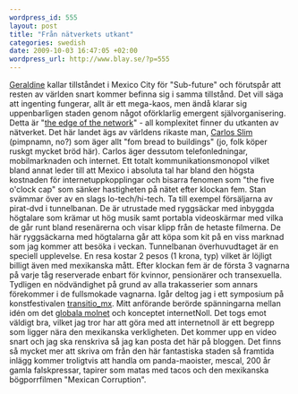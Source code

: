 ```yaml
--- 
wordpress_id: 555 
layout: post
title: "Från nätverkets utkant" 
categories: swedish 
date: 2009-10-03 16:47:05 +02:00 
wordpress_url: http://www.blay.se/?p=555 
---
```


[Geraldine](http://twitter.com/misspirata) kallar tillståndet i Mexico City för "Sub-future" och förutspår att resten av världen snart kommer befinna sig i samma tillstånd. Det vill säga att ingenting fungerar, allt är ett mega-kaos, men ändå klarar sig uppenbarligen staden genom något oförklarlig emergent självorganisering. Detta är "[the edge of the network](http://www.worldofends.com)" - all komplexitet finner du utkanten av nätverket. Det här landet ägs av världens rikaste man, [Carlos Slim](http://www.e24.se/lifestyle/riktliv/artikel_44829.e24) (pimpnamn, no?) som äger allt "fom bread to buildings" (jo, folk köper ruskgt mycket bröd här). Carlos äger dessutom telefonledningar, mobilmarknaden och internet. Ett totalt kommunikationsmonopol vilket bland annat leder till att Mexico i absoluta tal har bland den högsta kostnaden för internetuppkopplingar och bisarra fenomen som "the five o'clock cap" som sänker hastigheten på nätet efter klockan fem. Stan svämmar över av en slags lo-tech/hi-tech. Ta till exempel försäljarna av pirat-dvd i tunnelbanan. De är utrustade med ryggsäckar med inbyggda högtalare som krämar ut hög musik samt portabla videoskärmar med vilka de går runt bland resenärerna och visar klipp från de hetaste filmerna. De här ryggsäckarna med högtalarna går att köpa som kit på en viss marknad som jag kommer att besöka i veckan. Tunnelbanan överhuvudtaget är en speciell upplevelse. En resa kostar 2 pesos (1 krona, typ) vilket är löjligt billigt även med mexikanska mått. Efter klockan fem är de första 3 vagnarna på varje tåg reserverade enbart för kvinnor, pensionärer och transexuella. Tydligen en nödvändighet på grund av alla trakasserier som annars förekommer i de fullsmokade vagnarna. Igår deltog jag i ett symposium på konstfestivalen [transitio_mx](http://en.transitiomx.net/). Mitt anförande berörde spänningarna mellan idén om det [globala molnet](http://www.blay.se/2009/05/05/internet-noll-del-2-fel-moln/) och konceptet internetNoll. Det togs emot väldigt bra, vilket jag tror har att göra med att internetnoll är ett begrepp som ligger nära den mexikanska verkligheten. Det kommer upp en video snart och jag ska renskriva så jag kan posta det här på bloggen. Det finns så mycket mer att skriva om från den här fantastiska staden så framtida inlägg kommer troligtvis att handla om panda-maoister, mescal, 200 år gamla falskpressar, tapirer som matas med tacos och den mexikanska bögporrfilmen "Mexican Corruption". 
